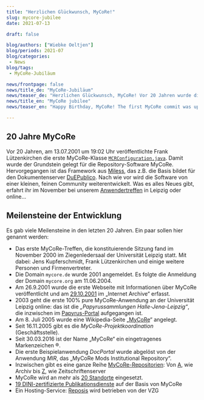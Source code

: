 ```yaml
---
title: "Herzlichen Glückwunsch, MyCoRe!"
slug: mycore-jubilee
date: 2021-07-13

draft: false

blog/authors: ["Wiebke Oeltjen"]
blog/periods: 2021-07
blog/categories:
 - News
blog/tags:
 - MyCoRe-Jubiläum

news/frontpage: false
news/title_de: "MyCoRe-Jubiläum"
news/teaser_de: "Herzlichen Glückwunsch, MyCoRe! Vor 20 Jahren wurde die erste MyCoRe-Java-Klasse committet!"
news/title_en: "MyCoRe jubilee"
news/teaser_en: "Happy Birthday, MyCoRe! The first MyCoRe commit was uploaded 20 years ago."

---
```


## 20 Jahre MyCoRe
Vor 20 Jahren, am 13.07.2001 um 19:02 Uhr veröffentlichte Frank Lützenkirchen die erste MyCoRe-Klasse [`MCRConfiguration.java`](https://github.com/MyCoRe-Org/mycore/commit/04325937abcc00c62dbaefe215d07ec68034fdcc). Damit wurde der Grundstein gelegt für die Repository-Software MyCoRe. Hervorgegangen ist das Framework aus [Miless](https://www.mycore.de/blog/2008/10/anwendung-miless/), das z.B. die Basis bildet für den Dokumentenserver [DuEPublico](https://duepublico.uni-duisburg-essen.de/about/index.xml). Nach wie vor wird die Software von einer kleinen, feinen Community weiterentwickelt. Was es alles Neues gibt, erfahrt ihr im November bei unserem [Anwendertreffen](https://www.mycore.de/blog/2021/11/mycore-jubilee/) in Leipzig oder online...

## Meilensteine der Entwicklung
Es gab viele Meilensteine in den letzten 20 Jahren. Ein paar sollen hier genannt werden:  

* Das erste MyCoRe-Treffen, die konstituierende Sitzung fand im November 2000 im Ziegenledersaal der Universität Leipzig statt. Mit dabei: Jens Kupferschmidt, Frank Lützenkirchen und einige weitere Personen und Firmenvertreter.  
* Die Domain `mycore.de` wurde 2001 angemeldet. Es folgte die Anmeldung der Domain `mycore.org` am 11.06.2004.
* Am 26.9.2001 wurde die erste Webseite mit Informationen über MyCoRe veröffentlicht und am [29.10.2001](https://web.archive.org/web/20011026120606/http://www.mycore.de/) im „Internet Archive“ erfasst.
* 2003 geht die erste 100% pure MyCoRe-Anwendung an der Universität Leipzig online: das ist die _„Papyrussammlungen Halle-Jena-Leipzig“_, die inzwischen im [Papyrus-Portal](https://papyri.uni-leipzig.de/content/general.xml) aufgegangen ist.
* Am 8. Juli 2005 wurde eine Wikipedia-Seite „[MyCoRe](https://de.wikipedia.org/wiki/MyCoRe)“ angelegt.
* Seit 16.11.2005 gibt es die _MyCoRe-Projektkoordination_ (Geschäftsstelle).
* Seit 30.03.2016 ist der Name „MyCoRe“ ein eingetragenes Markenzeichen ®.
* Die erste Beispielanwendung _DocPortal_ wurde abgelöst von der Anwendung _MIR_, das „MyCoRe Mods Institutional Repository“.  
* Inzwischen gibt es eine ganze Reihe [MyCoRe-Repositorien](https://www.mycore.de/site/applications/list/): Von [A](https://www.mycore.de/site/applications/list/#forschungs-digitalisierungs-und-archivanwendungen), wie Archiv bis [Z](https://www.mycore.de/site/applications/list/#zeitschriftenserver), wie Zeitschriftenserver
* MyCoRe wird an mehr als [20 Standorte](https://www.mycore.de/site/applications/map) eingesetzt.
* [19 DINI-zertifizierte Publikationsdienste](https://dini.de/dienste-projekte/publikationsdienste/) auf der Basis von MyCoRe  
* Ein Hosting-Service: [Reposis](https://www.gbv.de/Verbundzentrale/serviceangebote/reposis-repository-service) wird betrieben von der VZG




